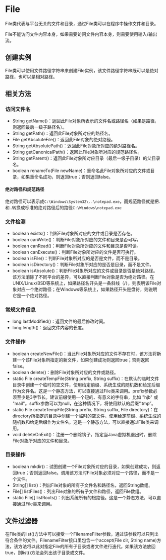 # File
File类代表与平台无关的文件和目录，通过File类可以在程序中操作文件和目录。

File不能访问文件内容本身，如果需要访问文件内容本身，则需要使用输入/输出流。

## 创建实例
File类可以使用文件路径字符串来创建File实例，该文件路径字符串既可以是绝对路径，也可以是相对路径。

## 相关方法

### 访问文件名
* String getName()：返回此File对象所表示的文件名或路径名（如果是路径，则返回最后一级子路径名）。
* String getPath()：返回此File对象所对应的路径名。
* File getAbsoluteFile()：返回此File对象的绝对路径。
* String getAbsolutePath()：返回此File对象所对应的绝对路径名。
* String getCanonicalPath()：返回此File对象所对应的规范路径名。
* String getParent()：返回此File对象所对应目录（最后一级子目录）的父目录名。
* boolean renameTo(File newName)：重命名此File对象所对应的文件或目录，如果重命名成功，则返回true；否则返回false。

#### 绝对路径和规范路径
绝对路径可以表示成`C:\Windows\System32\..\notepad.exe`，而规范路径就是把.和..转换成标准的绝对路径后的路径`C:\Windows\notepad.exe`

### 文件检测
* boolean exists()：判断File对象所对应的文件或目录是否存在。
* boolean canWrite()：判断File对象所对应的文件和目录是否可写。
* boolean canRead()：判断File对象所对应的文件和目录是否可读。
* boolean canExecute()：判断File对象所对应的文件是否可执行。
* boolean isFile()：判断File对象所对应的是否是文件，而不是目录。
* boolean isDirectory()：判断File对象所对应的是否是目录，而不是文件。
* boolean isAbsolute()：判断File对象所对应的文件或目录是否是绝对路径。该方法消除了不同平台的差异，可以直接判断File对象是否为绝对路径。在UNIX/Linux/BSD等系统上，如果路径名开头是一条斜线（/），则表明该File对象对应一个绝对路径；在Windows等系统上，如果路径开头是盘符，则说明它是一个绝对路径。

### 常规文件信息
* long lastModified()：返回文件的最后修改时间。
* long length()：返回文件内容的长度。

### 文件操作
* boolean createNewFile()：当此File对象所对应的文件不存在时，该方法将新建一个该File对象所指定的新文件，如果创建成功则返回true；否则返回false。
* boolean delete()：删除File对象所对应的文件或路径。
* static File createTempFile(String prefix, String suffix)：在默认的临时文件目录中创建一个临时的空文件，使用给定前缀、系统生成的随机数和给定后缀作为文件名。这是一个静态方法，可以直接通过File类来调用。prefix参数必须至少是3字节长。建议前缀使用一个短的、有意义的字符串，比如 "hjb" 或 "mail"。suffix参数可以为null，在这种情况下，将使用默认的后缀“.tmp”。
* static File createTempFile(String prefix, String suffix, File directory)：在directory所指定的目录中创建一个临时的空文件，使用给定前缀、系统生成的随机数和给定后缀作为文件名。这是一个静态方法，可以直接通过File类来调用。
* void deleteOnExit()：注册一个删除钩子，指定当Java虚拟机退出时，删除File对象所对应的文件和目录。


### 目录操作
* boolean mkdir()：试图创建一个File对象所对应的目录，如果创建成功，则返回true；否则返回false。调用该方法时File对象必须对应一个路径，而不是一个文件。
* String[] list()：列出File对象的所有子文件名和路径名，返回String数组。
* File[] listFiles()：列出File对象的所有子文件和路径，返回File数组。
* static File[] listRoots()：列出系统所有的根路径。这是一个静态方法，可以直接通过File类来调用。

## 文件过滤器
在File类的list()方法中可以接受一个FilenameFilter参数，通过该参数可以只列出符合条件的文件。FilenameFilter接口里包含一个accept(File dir, String name)方法，该方法将以此对指定File的所有子目录或者文件进行迭代，如果该方法放回true，则list()方法会列出该子目录或文件。